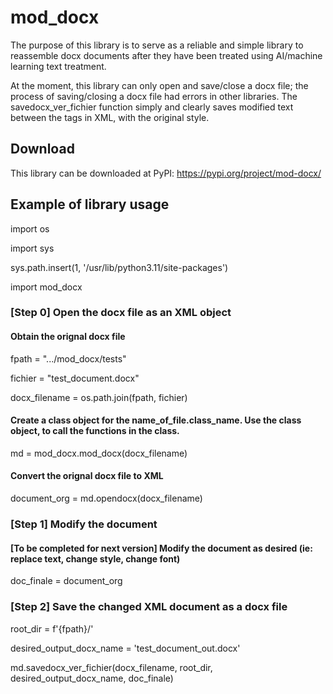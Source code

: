 # mod_docx
The purpose of this library is to serve as a reliable and simple library to reassemble docx documents after they have been treated using AI/machine learning text treatment.

At the moment, this library can only open and save/close a docx file; the process of saving/closing a docx file had errors in other libraries. The savedocx_ver_fichier function simply and clearly saves modified text between the tags in XML, with the original style.

## Download

This library can be downloaded at PyPI: https://pypi.org/project/mod-docx/

## Example of library usage
import os

import sys

sys.path.insert(1, '/usr/lib/python3.11/site-packages')

import mod_docx


### [Step 0] Open the docx file as an XML object
#### Obtain the orignal docx file
fpath = ".../mod_docx/tests"

fichier = "test_document.docx"

docx_filename = os.path.join(fpath, fichier)
        
#### Create a class object for the name_of_file.class_name. Use the class object, to call the functions in the class.
md = mod_docx.mod_docx(docx_filename)

#### Convert the orignal docx file to XML
document_org = md.opendocx(docx_filename)


### [Step 1] Modify the document
#### [To be completed for next version] Modify the document as desired (ie: replace text, change style, change font)
doc_finale = document_org

### [Step 2] Save the changed XML document as a docx file
root_dir = f'{fpath}/'

desired_output_docx_name = 'test_document_out.docx'

md.savedocx_ver_fichier(docx_filename, root_dir, desired_output_docx_name, doc_finale)

